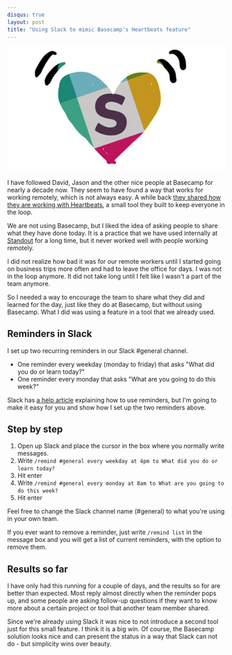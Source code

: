 ```yaml
---
disqus: true
layout: post
title: "Using Slack to mimic Basecamp's Heartbeats feature"
---
```


![Slack](/assets/images/slack-heart.jpg)

I have followed David, Jason and the other nice people at Basecamp for nearly a decade now. They seem to have found a way that works for working remotely, which is not always easy. A while back [they shared how they are working with Heartbeats](https://m.signalvnoise.com/the-tool-we-built-to-keep-everyone-in-the-loop-at-basecamp-69bc58312014), a small tool they built to keep everyone in the loop.

We are not using Basecamp, but I liked the idea of asking people to share what they have done today. It is a practice that we have used internally at [Standout](http://standout.se/) for a long time, but it never worked well with people working remotely.

I did not realize how bad it was for our remote workers until I started going on business trips more often and had to leave the office for days. I was not in the loop anymore. It did not take long until I felt like I wasn't a part of the team anymore.

So I needed a way to encourage the team to share what they did and learned for the day, just like they do at Basecamp, but without using Basecamp. What I did was using a feature in a tool that we already used.

## Reminders in Slack

I set up two recurring reminders in our Slack #general channel.

 * One reminder every weekday (monday to friday) that asks "What did you do or learn today?"
 * One reminder every monday that asks "What are you going to do this week?"

 Slack has [a help article](https://get.slack.help/hc/en-us/articles/208423427-Setting-reminders) explaining how to use reminders, but I'm going to make it easy for you and show how I set up the two reminders above.

## Step by step

  1. Open up Slack and place the cursor in the box where you normally write messages.
  2. Write `/remind #general every weekday at 4pm to What did you do or learn today?`
  3. Hit enter
  4. Write `/remind #general every monday at 8am to What are you going to do this week?`
  5. Hit enter

Feel free to change the Slack channel name (#general) to what you're using in your own team.

If you ever want to remove a reminder, just write `/remind list` in the message box and you will get a list of current reminders, with the option to remove them.

## Results so far

I have only had this running for a couple of days, and the results so for are better than expected. Most reply almost directly when the reminder pops up, and some people are asking follow-up questions if they want to know more about a certain project or tool that another team member shared.

Since we're already using Slack it was nice to not introduce a second tool just for this small feature. I think it is a big win. Of course, the Basecamp solution looks nice and can present the status in a way that Slack can not do - but simplicity wins over beauty.

